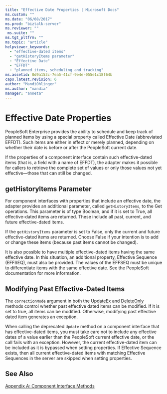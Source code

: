```yaml
---
title: "Effective Date Properties | Microsoft Docs"
ms.custom: ""
ms.date: "06/08/2017"
ms.prod: "biztalk-server"
ms.reviewer: ""
 ms.suite: ""
ms.tgt_pltfrm: ""
ms.topic: "article"
helpviewer_keywords: 
  - "effective-dated items"
  - "getHistoryItems parameter"
  - "Effective Date"
  - "EFFDT"
  - "planned items, scheduling and tracking"
ms.assetid: 0d9a153c-7ea5-41cf-9e4e-055e1c18f64b
caps.latest.revision: 6
author: "MandiOhlinger"
ms.author: "mandia"
manager: "anneta"
---
```

# Effective Date Properties
PeopleSoft Enterprise provides the ability to schedule and keep track of planned items by using a special property called Effective Date (abbreviated EFFDT). Such items are either in effect or merely planned, depending on whether their date is before or after the PeopleSoft current date.  
  
 If the properties of a component interface contain such effective-dated items (that is, a field with a name of EFFDT), the adapter makes it possible for callers to retrieve the complete set of values or only those values not yet effective—those that can still be changed.  
  
## getHistoryItems Parameter  
 For component interfaces with properties that include an effective date, the adapter provides an additional parameter, called `getHistoryItems`, to the Get operations. This parameter is of type Boolean, and if it is set to True, all effective-dated items are returned. These include all past, current, and future effective-dated items.  
  
 If the `getHistoryItems` parameter is set to False, only the current and future effective-dated items are returned. Choose False if your intention is to add or change these items (because past items cannot be changed).  
  
 It is also possible to have multiple effective-dated items having the same effective date. In this situation, an additional property, Effective Sequence (EFFSEQ), must also be provided. The values of the EFFSEQ must be unique to differentiate items with the same effective date. See the PeopleSoft documentation for more information.  
  
## Modifying Past Effective-Dated Items  
 The `correctionMode` argument in both the [UpdateEx](../core/updateex-method.md) and [DeleteOnly](../core/deleteonly-method.md) methods control whether past effective dated items can be modified. If it is set to true, all items can be modified. Otherwise, modifying past effective dated item generates an exception.  
  
 When calling the deprecated `Update` method on a component interface that has effective-dated items, you must take care not to include any effective dates of a value earlier than the PeopleSoft current effective date, or the call fails with an exception. However, the current effective-dated item can be included as it is bypassed when setting properties. If Effective Sequence exists, then all current effective-dated items with matching Effective Sequences in the server are skipped when setting properties.  
  
## See Also  
 [Appendix A: Component Interface Methods](../core/appendix-a-component-interface-methods.md)